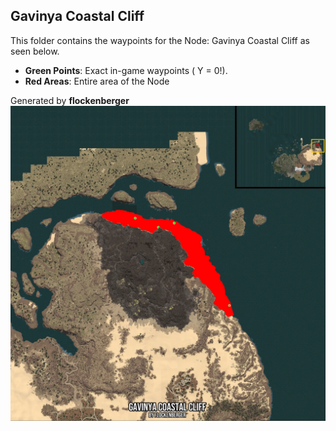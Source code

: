 ## Gavinya Coastal Cliff
This folder contains the waypoints for the Node: Gavinya Coastal Cliff as seen below.

- **Green Points**: Exact in-game waypoints ( Y = 0!).
- **Red Areas**: Entire area of the Node

Generated by **flockenberger**
![by_flockenberger](./Preview.webp)